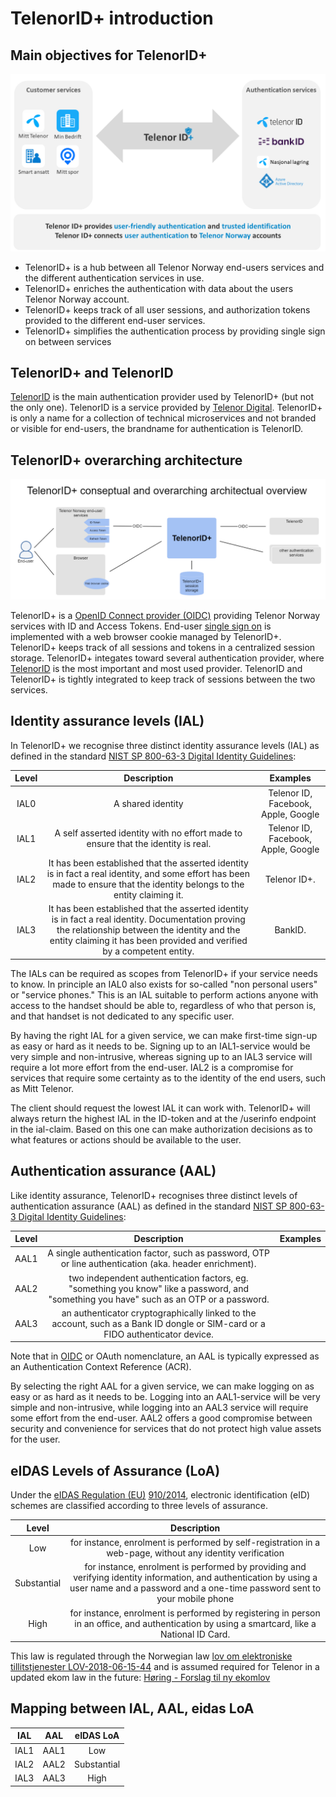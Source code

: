 # TelenorID\+ introduction



## Main objectives for TelenorID\+

![Telenor IDpluss onepager](images/TelenorIDpluss_onepager.png)


* TelenorID+ is a hub between all Telenor Norway end-users services and the different authentication services in use.
* TelenorID+ enriches the authentication with data about the users Telenor Norway account.
* TelenorID+ keeps track of all user sessions, and authorization tokens provided to the different end-user services. 
* TelenorID+ simplifies the authentication process by providing single sign on between services

## TelenorID\+ and TelenorID
[TelenorID](https://docs.telenordigital.com/connect/) is the main authentication provider used by TelenorID\+ (but not the only one). TelenorID is a service provided by [Telenor Digital](https://www.telenordigital.com/).
TelenorID\+ is only a name for a collection of technical microservices and not branded or visible for end-users, the brandname for authentication is TelenorID.

## TelenorID\+ overarching architecture


![Telenor IDpluss overarching](images/TelenorIDpluss_overarching_consept.png)

TelenorID\+ is a [OpenID Connect provider (OIDC)](OIDC_basics.md) providing Telenor Norway services with ID and Access Tokens. End-user [single sign on](TelenorID_Plus_-_SSO.md) is implemented with a web browser cookie managed by  TelenorID\+.  TelenorID\+ keeps track of all sessions and tokens in a centralized session storage. TelenorID\+ integates toward several authentication provider, where [TelenorID](https://docs.telenordigital.com/connect/) is the most important and most used provider. TelenorID and TelenorID\+ is tightly integrated to keep track of sessions between the two services.

## Identity assurance levels (IAL)
In TelenorID\+ we recognise three distinct identity assurance levels (IAL) as defined in the standard [NIST SP 800-63-3 Digital Identity Guidelines](https://pages.nist.gov/800-63-3/):

| Level |                                                                                                         Description                                                                                                         |              Examples               |
|:-----:|:-------------------------------:|:-----------------------------------:|
| IAL0  | A shared identity                                                                     | Telenor ID, Facebook, Apple, Google |
| IAL1  | A self asserted identity with no effort made to ensure that the identity is real.                                                                      | Telenor ID, Facebook, Apple, Google |
| IAL2  |  It has been established that the asserted identity is in fact a real identity, and some effort has been made to ensure that the identity belongs to the entity claiming it.                         |            Telenor ID\+.            |
| IAL3  | It has been established that the asserted identity is in fact a real identity. Documentation proving the relationship between the identity and the entity claiming it has been provided and verified by a competent entity. |              BankID.               |


The IALs can be required as scopes from TelenorID\+ if your service needs to know. In principle an IAL0 also exists for so-called "non personal users" or "service phones." This is an IAL suitable to perform actions anyone with access to the handset should be able to, regardless of who that person is, and that handset is not dedicated to any specific user.

By having the right IAL for a given service, we can make first-time sign-up as easy or hard as it needs to be. Signing up to an IAL1-service would be very simple and non-intrusive, whereas signing up to an IAL3 service will require a lot more effort from the end-user. IAL2 is a compromise for services that require some certainty as to the identity of the end users, such as Mitt Telenor.

The client should request the lowest IAL it can work with. TelenorID\+ will always return the highest IAL in the ID-token and at the /userinfo endpoint in the ial-claim. Based on this one can make authorization decisions as to what features or actions should be available to the user.

## Authentication assurance (AAL)

Like identity assurance, TelenorID\+ recognises three distinct levels of authentication assurance (AAL) as defined in the standard [NIST SP 800-63-3 Digital Identity Guidelines](https://pages.nist.gov/800-63-3/):


| Level |                                                               Description                                                                | Examples |
|:-----:|:----------------------------------------------------------------------------------------------------------------------------------------:|:--------:|
| AAL1  |                  A single authentication factor, such as password, OTP or line authentication (aka. header enrichment).                  |          |
| AAL2  | two independent authentication factors, eg. "something you know" like a password, and "something you have" such as an OTP or a password. |          |
| AAL3  |      an authenticator cryptographically linked to the account, such as a Bank ID dongle or SIM-card or a FIDO authenticator device.      |          |

Note that in [OIDC](OIDC_basics.md) or OAuth nomenclature, an AAL is typically expressed as an Authentication Context Reference (ACR).

By selecting the right AAL for a given service, we can make logging on as easy or as hard as it needs to be. Logging into an AAL1-service will be very simple and non-intrusive, while logging into an AAL3 service will require some effort from the end-user. AAL2 offers a good compromise between security and convenience for services that do not protect high value assets for the user.

## eIDAS Levels of Assurance (LoA)
Under the [eIDAS Regulation (EU)](http://eur-lex.europa.eu/legal-content/EN/TXT/?uri=uriserv%3AOJ.L_.2014.257.01.0073.01.ENG) [910/2014](https://eur-lex.europa.eu/legal-content/EN/TXT/?uri=uriserv%3AOJ.L_.2014.257.01.0073.01.ENG), electronic identification (eID) schemes are classified according to three levels of assurance. 

|    Level    |                                                                                          Description                                                                                           |
|:-----------:|:----------------------------------------------------------------------------------------------------------------------------------------------------------------------------------------------:|
|     Low     |                                           for instance, enrolment is performed by self-registration in a web-page, without any identity verification                                           |
| Substantial | for instance, enrolment is performed by providing and verifying identity information, and authentication by using a user name and a password and a one-time password sent to your mobile phone |
|    High     |                         for instance, enrolment is performed by registering in person in an office, and authentication by using a smartcard, like a National ID Card.                          |

This law is regulated through the Norwegian law [lov om elektroniske tillitstjenester LOV-2018-06-15-44](https://lovdata.no/dokument/LTI/lov/2018-06-15-44) and is assumed required for Telenor in a updated ekom law in the future: [Høring - Forslag til ny ekomlov](https://www.regjeringen.no/no/dokumenter/horing-forslag-til-ny-ekomlov-ny-ekomforskrift-og-endringer-i-nummerforskriften/id2864853/)

## Mapping between IAL, AAL, eidas LoA


| IAL  | AAL  |  eIDAS LoA  |
|:----:|:----:|:-----------:|
| IAL1 | AAL1 |     Low     |
| IAL2 | AAL2 | Substantial |
| IAL3 | AAL3 |    High     |